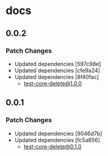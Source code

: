 # docs

## 0.0.2

### Patch Changes

- Updated dependencies [597c98e]
- Updated dependencies [cfe9a24]
- Updated dependencies [8f40fac]
  - test-core-delete@1.0.0

## 0.0.1

### Patch Changes

- Updated dependencies [9046d7b]
- Updated dependencies [fc5a856]
  - test-core-delete@0.1.0
